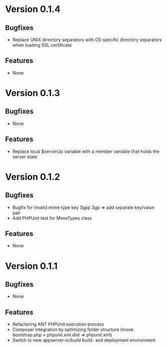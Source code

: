 # Version 0.1.4

## Bugfixes

* Replace UNIX directory separators with OS specific directory separators when loading SSL certificate

## Features

* None

# Version 0.1.3

## Bugfixes

* None

## Features

* Replace local $serverUp variable with a member variable that holds the server state

# Version 0.1.2

## Bugfixes

* Bugfix for invalid mime type key 3gpp 3gp => add separate key/value pair
* Add PHPUnit test for MimeTypes class

## Features

* None

# Version 0.1.1

## Bugfixes

* None

## Features

* Refactoring ANT PHPUnit execution process
* Composer integration by optimizing folder structure (move bootstrap.php + phpunit.xml.dist => phpunit.xml)
* Switch to new appserver-io/build build- and deployment environment